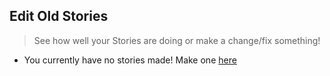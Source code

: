 ## Edit Old Stories
> See how well your Stories are doing or make a change/fix something! 




- You currently have no stories made! Make one [here](http://127.0.0.1:4000/myo) 



